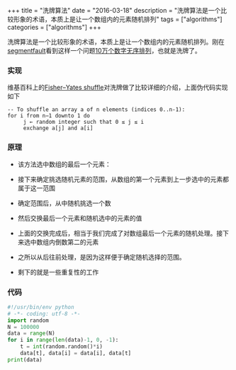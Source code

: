 +++
title = "洗牌算法"
date = "2016-03-18"
description = "洗牌算法是一个比较形象的术语，本质上是让一个数组内的元素随机排列"
tags = ["algorithms"]
categories = ["algorithms"]
+++

洗牌算法是一个比较形象的术语，本质上是让一个数组内的元素随机排列。刚在[segmentfault](https://segmentfault.com/)看到这样一个问题[10万个数字无序排列](https://segmentfault.com/q/1010000004628428)，也就是洗牌了。

<!--more-->

### 实现

维基百科上的[Fisher–Yates shuffle](https://en.wikipedia.org/wiki/Fisher%E2%80%93Yates_shuffle)对洗牌做了比较详细的介绍，上面伪代码实现如下

```
-- To shuffle an array a of n elements (indices 0..n-1):
for i from n−1 downto 1 do
     j ← random integer such that 0 ≤ j ≤ i
     exchange a[j] and a[i]
```

<!--more-->

### 原理

- 该方法选中数组的最后一个元素：


- 接下来确定挑选随机元素的范围，从数组的第一个元素到上一步选中的元素都属于这一范围


- 确定范围后，从中随机挑选一个数


- 然后交换最后一个元素和随机选中的元素的值


- 上面的交换完成后，相当于我们完成了对数组最后一个元素的随机处理。接下来选中数组内倒数第二的元素


- 之所以从后往前处理，是因为这样便于确定随机选择的范围。


- 剩下的就是一些重复性的工作


### 代码

```python
#!/usr/bin/env python
# -*- coding: utf-8 -*-
import random
N = 100000
data = range(N)
for i in range(len(data)-1, 0, -1):
    t = int(random.random()*i)
    data[t], data[i] = data[i], data[t]
print(data)
```

